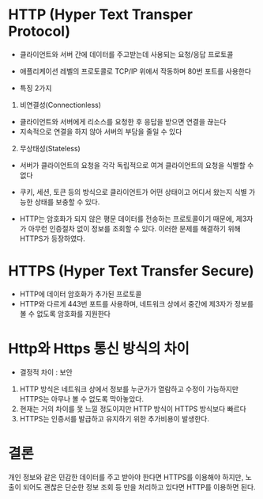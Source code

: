 # HTTP (Hyper Text Transper Protocol)

- 클라이언트와 서버 간에 데이터를 주고받는데 사용되는 요청/응답 프로토콜
- 애플리케이션 레벨의 프로토콜로 TCP/IP 위에서 작동하며 80번 포트를 사용한다

- 특징 2가지

1. 비연결성(Connectionless)

- 클라이언트와 서버에게 리소스를 요청한 후 응답을 받으면 연결을 끊는다
- 지속적으로 연결을 하지 않아 서버의 부담을 줄일 수 있다

2. 무상태성(Stateless)

- 서버가 클라이언트의 요청을 각각 독립적으로 여겨 클라이언트의 요청을 식별할 수 없다
- 쿠키, 세션, 토큰 등의 방식으로 클라이언트가 어떤 상태이고 어디서 왔는지 식별 가능한 상태를 보충할 수 있다.

- HTTP는 암호화가 되지 않은 평문 데이터를 전송하는 프로토콜이기 때문에, 제3자가 아무런 인증절차 없이 정보를 조회할 수 있다. 이러한 문제를 해결하기 위해 HTTPS가 등장하였다.

# HTTPS (Hyper Text Transfer Secure)

- HTTP에 데이터 암호화가 추가된 프로토콜
- HTTP와 다르게 443번 포트를 사용하며, 네트워크 상에서 중간에 제3자가 정보를 볼 수 없도록 암호화를 지원한다

# Http와 Https 통신 방식의 차이

- 결정적 차이 : 보안

1. HTTP 방식은 네트워크 상에서 정보를 누군가가 열람하고 수정이 가능하지만 HTTPS는 아무나 볼 수 없도록 막아놓았다.
2. 현재는 거의 차이를 못 느낄 정도이지만 HTTP 방식이 HTTPS 방식보다 빠르다
3. HTTPS는 인증서를 발급하고 유지하기 위한 추가비용이 발생한다.

# 결론

개인 정보와 같은 민감한 데이터를 주고 받아야 한다면 HTTPS를 이용해야 하지만, 노출이 되어도 괜찮은 단순한 정보 조회 등 만을 처리하고 있다면 HTTP를 이용하면 된다.

